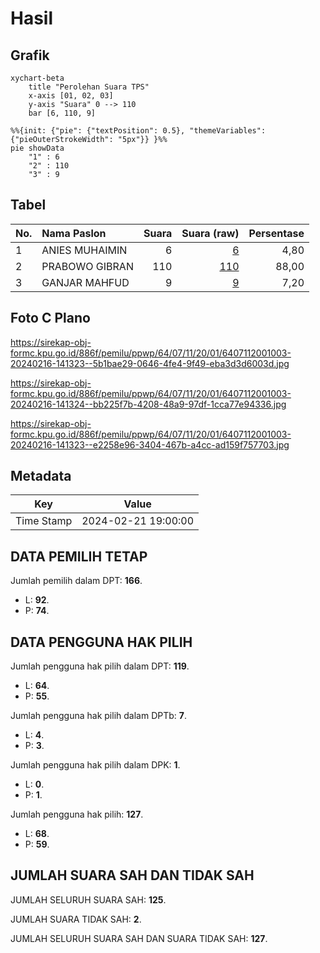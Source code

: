# Hasil

## Grafik

```mermaid
xychart-beta
    title "Perolehan Suara TPS"
    x-axis [01, 02, 03]
    y-axis "Suara" 0 --> 110
    bar [6, 110, 9]
```

```mermaid
%%{init: {"pie": {"textPosition": 0.5}, "themeVariables": {"pieOuterStrokeWidth": "5px"}} }%%
pie showData
    "1" : 6
    "2" : 110
    "3" : 9
```

## Tabel

| No. | Nama Paslon    | Suara | Suara (raw) | Persentase |
|:--- |:-------------- | -----:| -----------:| ----------:|
| 1   | ANIES MUHAIMIN | 6     | [6][p-1]    | 4,80       |
| 2   | PRABOWO GIBRAN | 110   | [110][p-2]  | 88,00      |
| 3   | GANJAR MAHFUD  | 9     | [9][p-3]    | 7,20       |


[p-1]: https://github.com/gigit-pemilu/pemilu-2024-64-kalimantan-timur/blob/main/pilpres/hitung-suara/sub/64-kalimantan-timur/sub/07-kutai-barat/sub/11-jempang/sub/2001-pentat/sub/003-tps/sub/paslon-1.txt
[p-2]: https://github.com/gigit-pemilu/pemilu-2024-64-kalimantan-timur/blob/main/pilpres/hitung-suara/sub/64-kalimantan-timur/sub/07-kutai-barat/sub/11-jempang/sub/2001-pentat/sub/003-tps/sub/paslon-2.txt
[p-3]: https://github.com/gigit-pemilu/pemilu-2024-64-kalimantan-timur/blob/main/pilpres/hitung-suara/sub/64-kalimantan-timur/sub/07-kutai-barat/sub/11-jempang/sub/2001-pentat/sub/003-tps/sub/paslon-3.txt

## Foto C Plano

https://sirekap-obj-formc.kpu.go.id/886f/pemilu/ppwp/64/07/11/20/01/6407112001003-20240216-141323--5b1bae29-0646-4fe4-9f49-eba3d3d6003d.jpg

https://sirekap-obj-formc.kpu.go.id/886f/pemilu/ppwp/64/07/11/20/01/6407112001003-20240216-141324--bb225f7b-4208-48a9-97df-1cca77e94336.jpg

https://sirekap-obj-formc.kpu.go.id/886f/pemilu/ppwp/64/07/11/20/01/6407112001003-20240216-141323--e2258e96-3404-467b-a4cc-ad159f757703.jpg


## Metadata

| Key        | Value               |
| ---------- | ------------------- |
| Time Stamp | 2024-02-21 19:00:00 |


## DATA PEMILIH TETAP

Jumlah pemilih dalam DPT: **166**.
 * L: **92**.
 * P: **74**.

## DATA PENGGUNA HAK PILIH

Jumlah pengguna hak pilih dalam DPT: **119**.
 * L: **64**.
 * P: **55**.

Jumlah pengguna hak pilih dalam DPTb: **7**.
 * L: **4**.
 * P: **3**.

Jumlah pengguna hak pilih dalam DPK: **1**.
 * L: **0**.
 * P: **1**.

Jumlah pengguna hak pilih: **127**.
 * L: **68**.
 * P: **59**.

## JUMLAH SUARA SAH DAN TIDAK SAH

JUMLAH SELURUH SUARA SAH: **125**.

JUMLAH SUARA TIDAK SAH: **2**.

JUMLAH SELURUH SUARA SAH DAN SUARA TIDAK SAH: **127**.


